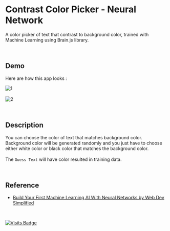 # Contrast Color Picker - Neural Network

A color picker of text that contrast to background color, trained with Machine Learning using Brain.js library.

<br />

## Demo

Here are how this app looks :

<img src="https://i.ibb.co/sCcWNkH/1.png" alt="1" border="0"></img> <br><br>
<img src="https://i.ibb.co/C7cL38t/2.png" alt="2" border="0"></img>

<br />

## Description

You can choose the color of text that matches background color. Background color will be generated randomly and you just have to choose either white color or black color that matches the background color.<br><br>
The `Guess Text` will have color resulted in training data.

<br />

## Reference

- [Build Your First Machine Learning AI With Neural Networks by Web Dev Simplified](https://youtu.be/60c4rMq-aH0)

<br />

[![Visits Badge](https://badges.pufler.dev/visits/kevinadhiguna/contrast-color-picker-neural-network)](https://github.com/kevinadhiguna)
